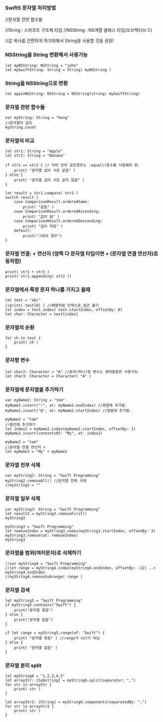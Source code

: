 ### Swift5 문자열 처리방법 
//문자열 관련 함수들

//String : 스위프트 구조체 타입
//NSString : NS계열 클래스 타입(오브젝티브 C)

//값 복사를 간편하게 하기위해서 String을 사용할 것을 권장!

### NSString을 String 변환해서 사용가능
~~~
let myNSString: NSString = "john"
let mySwiftString: String = String( myNSString )
~~~

### String을 NSString으로 변환
~~~
let againNSString: NSString = NSString(string: mySwiftString)
~~~

### 문자열 관련 함수들
~~~
var myString: String = "hong"
//문자열의 길이
myString.count
~~~

### 문자열의 비교
~~~
let str1: String = "Apple"
let str2: String = "Banana"

if str1 == str2 { // 자바 언어 같은경우는 .equal()함수를 사용해야 함.
    print( "문자열 값이 서로 같음" )
} else {
    print( "문자열 값이 서로 같지 않음" )
}

let result = str1.compare( str2 )
switch result {
    case ComparisonResult.orderedSame:
        print( "같음" )
    case ComparisonResult.orderedAscending:
        print( "값이 큼" )
    case ComparisonResult.orderedDescending:
        print( "값이 작음" )
    default:
        print("그외의 경우")
}
~~~

### 문자열 연결: + 연산자 (양쪽 다 문자열 타입이면 + (문자열 연결 연산자)로 동작함)
~~~
print( str1 + str2 )
print( str1.appending( str2 ))
~~~

### 문자열에서 특정 문자 하나를 가지고 올때
~~~
let text = "abc"
//print( text[0] ) //배열처럼 인덱스로 접근 불가
let index = text.index( text.startIndex, offsetBy: 0)
let char: Character = text[index]
~~~

### 문자열의 순환
~~~
for ch in text {
    print( ch )
}
~~~

### 문자형 변수
~~~
let char2: Character = "A" //문자(하나)형 변수는 쌍따옴표만 사용가능.
let char3: Character = Character( "A" )
~~~

### 문자열에 문자열을 추가하기
~~~
var myName2: String = "tem"
myName2.insert("!", at: myName2.endIndex) //맨끝에 추가됨.
myName2.insert("@", at: myName2.startIndex) //맨앞에 추가됨.

myName2 = "tom"
//중간에 추가하기
let index2 = myName2.index(myName2.startIndex, offsetBy: 1)
myName2.insert(contentsOf: "My", at: index2)

myName2 = "tom"
//문자열 연결 연산자 +
let myName3 = "My" + myName2
~~~

### 문자열 전부 삭제
~~~
var myString2: String = "Swift Programming"
myString2.removeAll() //문자열 전체 삭제
//myString2 = ""
~~~

### 문자열 일부 삭제
~~~
var myString3: String = "Swift Programming"
let result2 = myString3.removeFirst()
myString3

myString3 = "Swift Programming"
let removeIndex = myString3.index(myString3.startIndex, offsetBy: 3)
myString3.remove(at: removeIndex)
myString3
~~~

### 문자열을 범위(여러문자)로 삭제하기
~~~
//var myString4 = "Swift Programming"
//let range = myString4.index(myString4.endIndex, offsetBy: -12) ..< myString4.endIndex
//myString4.removeSubrange( range )
~~~

### 문자열 검색
~~~
let myString5 = "Swift Programming"
if myString5.contains("Swift") {
    print("문자열 찾음")
} else {
    print("문자열 없음")
}

if let range = myString5.range(of: "Swift") {
    print( "문자열 찾음" ) //range가 nil이 아님
} else {
    print( "문자열 없음" )
}
~~~

### 문자열 분리 split
~~~
let myString6 = "1,2,3,4,5"
let arrayStr: [Substring] = myString6.split(separator: ",")
for str in arrayStr {
    print( str )
}

let arrayStr2: [String] = myString6.components(separatedBy: ",")
for str in arrayStr2 {
    print( str )
}
~~~
